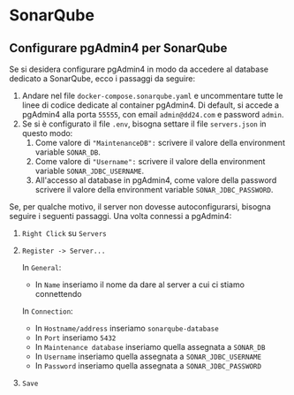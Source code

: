 # SonarQube

## Configurare pgAdmin4 per SonarQube

Se si desidera configurare pgAdmin4 in modo da accedere al database dedicato a SonarQube, ecco i passaggi da seguire:

1. Andare nel file `docker-compose.sonarqube.yaml` e uncommentare tutte le linee di codice dedicate al container pgAdmin4. Di default, si accede a pgAdmin4 alla porta `55555`, con email `admin@dd24.com` e password `admin`.
2. Se si è configurato il file `.env`, bisogna settare il file `servers.json` in questo modo:
    1. Come valore di `"MaintenanceDB":` scrivere il valore della environment variable `SONAR_DB`.
    2. Come valore di `"Username":` scrivere il valore della environment variable `SONAR_JDBC_USERNAME`.
    3. All'accesso al database in pgAdmin4, come valore della password scrivere il valore della environment variable `SONAR_JDBC_PASSWORD`.

Se, per qualche motivo, il server non dovesse autoconfigurarsi, bisogna seguire i seguenti passaggi. Una volta connessi a pgAdmin4:

1. `Right Click` su `Servers`
2. `Register -> Server...`

    In `General`:

    - In `Name` inseriamo il nome da dare al server a cui ci stiamo connettendo

    In `Connection`:

    - In `Hostname/address` inseriamo `sonarqube-database`
    - In `Port` inseriamo `5432`
    - In `Maintenance database` inseriamo quella assegnata a `SONAR_DB`
    - In `Username` inseriamo quella assegnata a `SONAR_JDBC_USERNAME`
    - In `Password` inseriamo quella assegnata a `SONAR_JDBC_PASSWORD`

3. `Save`